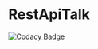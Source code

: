 # RestApiTalk
[![Codacy Badge](https://api.codacy.com/project/badge/Grade/6afec29da62e457ca345dc7c71e73707)](https://app.codacy.com/app/AnubhavUjjawal/RestApiTalk?utm_source=github.com&utm_medium=referral&utm_content=AnubhavUjjawal/RestApiTalk&utm_campaign=Badge_Grade_Settings)